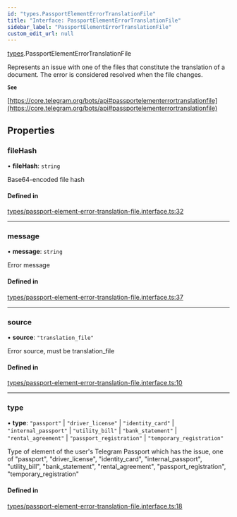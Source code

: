 ```yaml
---
id: "types.PassportElementErrorTranslationFile"
title: "Interface: PassportElementErrorTranslationFile"
sidebar_label: "PassportElementErrorTranslationFile"
custom_edit_url: null
---
```


[types](../modules/types.md).PassportElementErrorTranslationFile

Represents an issue with one of the files that constitute the translation of a
document. The error is considered resolved when the file changes.

**`See`**

[https://core.telegram.org/bots/api#passportelementerrortranslationfile](https://core.telegram.org/bots/api#passportelementerrortranslationfile)

## Properties

### fileHash

• **fileHash**: `string`

Base64-encoded file hash

#### Defined in

[types/passport-element-error-translation-file.interface.ts:32](https://github.com/DeityLamb/telegramjs/blob/32b4cca/packages/common/lib/interfaces/types/passport-element-error-translation-file.interface.ts#L32)

___

### message

• **message**: `string`

Error message

#### Defined in

[types/passport-element-error-translation-file.interface.ts:37](https://github.com/DeityLamb/telegramjs/blob/32b4cca/packages/common/lib/interfaces/types/passport-element-error-translation-file.interface.ts#L37)

___

### source

• **source**: ``"translation_file"``

Error source, must be translation_file

#### Defined in

[types/passport-element-error-translation-file.interface.ts:10](https://github.com/DeityLamb/telegramjs/blob/32b4cca/packages/common/lib/interfaces/types/passport-element-error-translation-file.interface.ts#L10)

___

### type

• **type**: ``"passport"`` \| ``"driver_license"`` \| ``"identity_card"`` \| ``"internal_passport"`` \| ``"utility_bill"`` \| ``"bank_statement"`` \| ``"rental_agreement"`` \| ``"passport_registration"`` \| ``"temporary_registration"``

Type of element of the user's Telegram Passport which has the issue, one of
"passport", "driver_license", "identity_card", "internal_passport",
"utility_bill", "bank_statement", "rental_agreement", "passport_registration",
"temporary_registration"

#### Defined in

[types/passport-element-error-translation-file.interface.ts:18](https://github.com/DeityLamb/telegramjs/blob/32b4cca/packages/common/lib/interfaces/types/passport-element-error-translation-file.interface.ts#L18)
